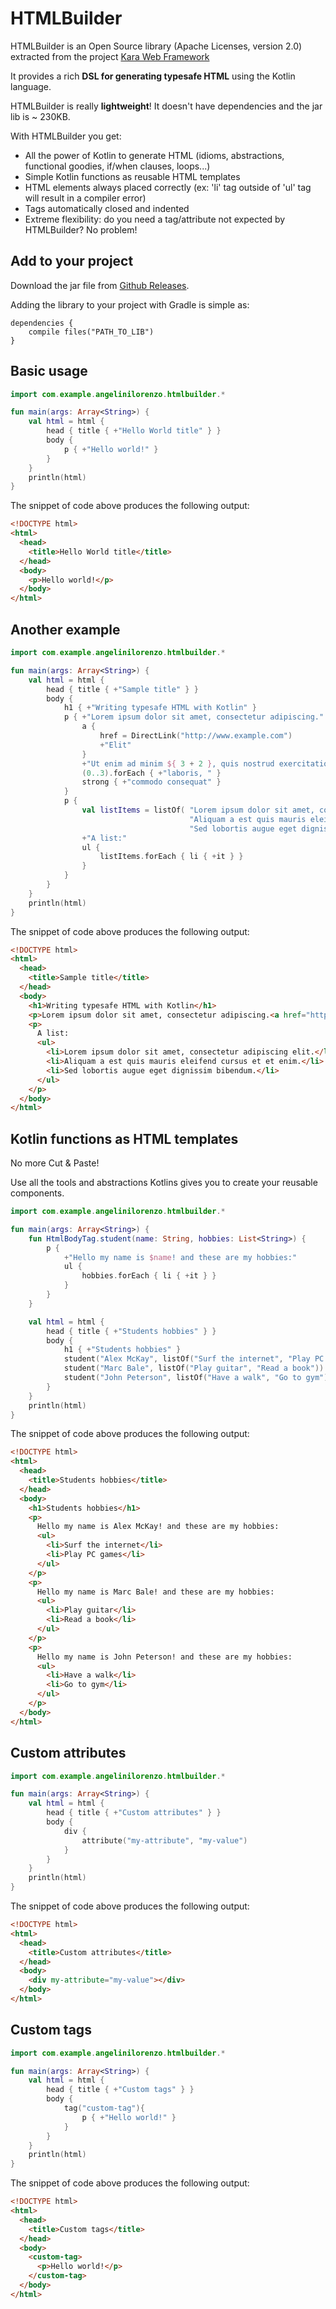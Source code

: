 # HTMLBuilder
HTMLBuilder is an Open Source library (Apache Licenses, version 2.0) extracted from the project [Kara Web Framework](http://karaframework.com/)

It provides a rich **DSL for generating typesafe HTML** using the Kotlin language.

HTMLBuilder is really **lightweight**! It doesn't have dependencies and the jar lib is ~ 230KB. 

With HTMLBuilder you get:
- All the power of Kotlin to generate HTML (idioms, abstractions, functional goodies, if/when clauses, loops...)
- Simple Kotlin functions as reusable HTML templates
- HTML elements always placed correctly (ex: 'li' tag outside of 'ul' tag will result in a compiler error)
- Tags automatically closed and indented
- Extreme flexibility: do you need a tag/attribute not expected by HTMLBuilder? No problem!

## Add to your project
Download the jar file from [Github Releases](https://github.com/lorenzo-ange/htmlbuilder/releases).

Adding the library to your project with Gradle is simple as:
```
dependencies {
    compile files("PATH_TO_LIB")
}
```

## Basic usage
```kotlin
import com.example.angelinilorenzo.htmlbuilder.*

fun main(args: Array<String>) {
    val html = html {
        head { title { +"Hello World title" } }
        body {
            p { +"Hello world!" }
        }
    }
    println(html)
}
```
The snippet of code above produces the following output:
```html
<!DOCTYPE html>
<html>
  <head>
    <title>Hello World title</title>
  </head>
  <body>
    <p>Hello world!</p>
  </body>
</html>
```

## Another example
```kotlin
import com.example.angelinilorenzo.htmlbuilder.*

fun main(args: Array<String>) {
    val html = html {
        head { title { +"Sample title" } }
        body {
            h1 { +"Writing typesafe HTML with Kotlin" }
            p { +"Lorem ipsum dolor sit amet, consectetur adipiscing."
                a {
                    href = DirectLink("http://www.example.com")
                    +"Elit"
                }
                +"Ut enim ad minim ${ 3 + 2 }, quis nostrud exercitation ullamco "
                (0..3).forEach { +"laboris, " }
                strong { +"commodo consequat" }
            }
            p {
                val listItems = listOf( "Lorem ipsum dolor sit amet, consectetur adipiscing elit.",
                                        "Aliquam a est quis mauris eleifend cursus et et enim.",
                                        "Sed lobortis augue eget dignissim bibendum." )
                +"A list:"
                ul {
                    listItems.forEach { li { +it } }
                }
            }
        }
    }
    println(html)
}
```
The snippet of code above produces the following output:
```html
<!DOCTYPE html>
<html>
  <head>
    <title>Sample title</title>
  </head>
  <body>
    <h1>Writing typesafe HTML with Kotlin</h1>
    <p>Lorem ipsum dolor sit amet, consectetur adipiscing.<a href="http://www.example.com">Elit</a>Ut enim ad minim 5, quis nostrud exercitation ullamco laboris, laboris, laboris, laboris, <strong>commodo consequat</strong></p>
    <p>
      A list:
      <ul>
        <li>Lorem ipsum dolor sit amet, consectetur adipiscing elit.</li>
        <li>Aliquam a est quis mauris eleifend cursus et et enim.</li>
        <li>Sed lobortis augue eget dignissim bibendum.</li>
      </ul>
    </p>
  </body>
</html>
```

## Kotlin functions as HTML templates
No more Cut & Paste!

Use all the tools and abstractions Kotlins gives you to create your reusable components.
```kotlin
import com.example.angelinilorenzo.htmlbuilder.*

fun main(args: Array<String>) {
    fun HtmlBodyTag.student(name: String, hobbies: List<String>) {
        p {
            +"Hello my name is $name! and these are my hobbies:"
            ul {
                hobbies.forEach { li { +it } }
            }
        }
    }

    val html = html {
        head { title { +"Students hobbies" } }
        body {
            h1 { +"Students hobbies" }
            student("Alex McKay", listOf("Surf the internet", "Play PC games"))
            student("Marc Bale", listOf("Play guitar", "Read a book"))
            student("John Peterson", listOf("Have a walk", "Go to gym"))
        }
    }
    println(html)
}
```
The snippet of code above produces the following output:
```html
<!DOCTYPE html>
<html>
  <head>
    <title>Students hobbies</title>
  </head>
  <body>
    <h1>Students hobbies</h1>
    <p>
      Hello my name is Alex McKay! and these are my hobbies:
      <ul>
        <li>Surf the internet</li>
        <li>Play PC games</li>
      </ul>
    </p>
    <p>
      Hello my name is Marc Bale! and these are my hobbies:
      <ul>
        <li>Play guitar</li>
        <li>Read a book</li>
      </ul>
    </p>
    <p>
      Hello my name is John Peterson! and these are my hobbies:
      <ul>
        <li>Have a walk</li>
        <li>Go to gym</li>
      </ul>
    </p>
  </body>
</html>
```

## Custom attributes
```kotlin
import com.example.angelinilorenzo.htmlbuilder.*

fun main(args: Array<String>) {
    val html = html {
        head { title { +"Custom attributes" } }
        body {
            div {
                attribute("my-attribute", "my-value")
            }
        }
    }
    println(html)
}
```
The snippet of code above produces the following output:
```html
<!DOCTYPE html>
<html>
  <head>
    <title>Custom attributes</title>
  </head>
  <body>
    <div my-attribute="my-value"></div>
  </body>
</html>
```

## Custom tags
```kotlin
import com.example.angelinilorenzo.htmlbuilder.*

fun main(args: Array<String>) {
    val html = html {
        head { title { +"Custom tags" } }
        body {
            tag("custom-tag"){
                p { +"Hello world!" }
            }
        }
    }
    println(html)
}
```
The snippet of code above produces the following output:
```html
<!DOCTYPE html>
<html>
  <head>
    <title>Custom tags</title>
  </head>
  <body>
    <custom-tag>
      <p>Hello world!</p>
    </custom-tag>
  </body>
</html>
```